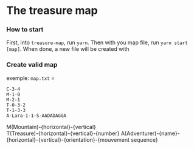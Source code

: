 # The treasure map

### How to start

First, into `treasure-map`, run `yarn`.
Then with you map file, run `yarn start [map]`.
When done, a new file will be created with

### Create valid map

exemple: `map.txt` =

```
C-3-4
M-1-0
M-2-1
T-0-3-2
T-1-3-3
A-Lara-1-1-S-AADADAGGA
```

M(Mountain)-{horizontal}-{vertical}  
T(Treasure)-{horizontal}-{vertical}-{number}
A(Adventurer)-{name}-{horizontal}-{vertical}-{orientation}-{mouvement sequence}
